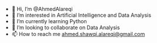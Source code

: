 - 👋 Hi, I’m @AhmedAlareqi
- 👀 I’m interested in Artificial Intelligence and Data Analysis
- 🌱 I’m currently learning Python
- 💞️ I’m looking to collaborate on Data Analysis 
- 📫 How to reach me ahmed.shawqi.alareqi@gmail.com

<!---
AhmedAlareqi/AhmedAlareqi is a ✨ special ✨ repository because its `README.md` (this file) appears on your GitHub profile.
You can click the Preview link to take a look at your changes.
--->

